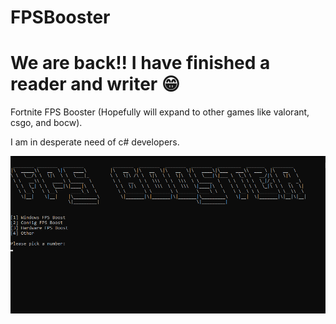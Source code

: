 # FPSBooster
# We are back!! I have finished a reader and writer 😁
Fortnite FPS Booster (Hopefully will expand to other games like valorant, csgo, and bocw).

I am in desperate need of c# developers.

<img src="screenshots/fpsimage.png">
